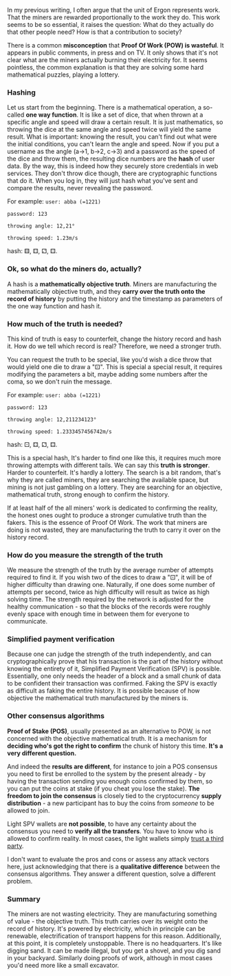 In my previous writing, I often argue that the unit of Ergon represents work. That the miners are rewarded proportionally to the work they do. This work seems to be so essential, it raises the question: What do they actually do that other people need? How is that a contribution to society?

There is a common **misconception** that **Proof Of Work (POW) is wasteful**. It appears in public comments, in press and on TV. It only shows that it's not clear what are the miners actually burning their electricity for. It seems pointless, the common explanation is that they are solving some hard mathematical puzzles, playing a lottery.

### Hashing
Let us start from the beginning. There is a mathematical operation, a so-called **one way function**. It is like a set of dice, that when thrown at a specific angle and speed will draw a certain result. It is just mathematics, so throwing the dice at the same angle and speed twice will yield the same result. What is important: knowing the result, you can't find out what were the initial conditions, you can't learn the angle and speed. Now if you put a username as the angle (a→1, b→2, c→3) and a password as the speed of the dice and throw them, the resulting dice numbers are the **hash** of user data. By the way, this is indeed how they securely store credentials in web services. They don't throw dice though, there are cryptographic functions that do it. When you log in, they will just hash what you've sent and compare the results, never revealing the password.

For example:
`user: abba (=1221)`

`password: 123`

`throwing angle: 12,21°`

`throwing speed: 1.23m/s`

hash: &#9861;, &#9859;, &#9857;, &#9859;.

### Ok, so what do the miners do, actually?

A hash is a **mathematically objective truth**. Miners are manufacturing the mathematically objective truth, and they **carry over the truth onto the record of history** by putting the history and the timestamp as parameters of the one way function and hash it.

### How much of the truth is needed?

This kind of truth is easy to counterfeit, change the history record and hash it. How do we tell which record is real? Therefore, we need a stronger truth.


You can request the truth to be special, like you'd wish a dice throw that would yield one die to draw a "&#x2680;". This is special a special result, it requires modifying the parameters a bit, maybe adding some numbers after the coma, so we don't ruin the message.

For example:
`user: abba (=1221)`

`password: 123`

`throwing angle: 12,211234123°`

`throwing speed: 1.2333457456742m/s`

hash: &#9856;, &#9859;, &#9857;, &#9859;.

This is a special hash, It's harder to find one like this, it requires much more throwing attempts with different tails. We can say this **truth is stronger**. Harder to counterfeit. It's hardly a lottery. The search is a bit random, that's why they are called miners, they are searching the available space, but mining is not just gambling on a lottery. They are searching for an objective, mathematical truth, strong enough to confirm the history.

If at least half of the all miners' work is dedicated to confirming the reality, the honest ones ought to produce a stronger cumulative truth than the fakers. This is the essence of Proof Of Work. The work that miners are doing is not wasted, they are manufacturing the truth to carry it over on the history record.

### How do you measure the strength of the truth

We measure the strength of the truth by the average number of attempts required to find it. If you wish two of the dices to draw a "&#x2680;", it will be of higher difficulty than drawing one. Naturally, if one does some number of attempts per second, twice as high difficulty will result as twice as high solving time. The strength required by the network is adjusted for the healthy communication - so that the blocks of the records were roughly evenly space with enough time in between them for everyone to communicate.

### Simplified payment verification

Because one can judge the strength of the truth independently, and can cryptographically prove that his transaction is the part of the history without knowing the entirety of it, Simplified Payment Verification (SPV) is possible. Essentially, one only needs the header of a block and a small chunk of data to be confident their transaction was confirmed. Faking the SPV is exactly as difficult as faking the entire history. It is possible because of how objective the mathematical truth manufactured by the miners is.

### Other consensus algorithms

**Proof of Stake (POS)**, usually presented as an alternative to POW, is not concerned with the objective mathematical truth. It is a mechanism for **deciding who's got the right to confirm** the chunk of history this time. **It's a very different question.**  

And indeed the **results are different**, for instance to join a POS consensus you need to first be enrolled to the system by the present already - by having the transaction sending you enough coins confirmed by them, so you can put the coins at stake (if you cheat you lose the stake). **The freedom to join the consensus** is closely tied to the cryptocurrency **supply distribution** - a new participant has to buy the coins from *someone* to be allowed to join.

Light SPV wallets are **not possible**, to have any certainty about the consensus you need to **verify all the transfers**. You have to know who is allowed to confirm reality. In most cases, the light wallets simply [trust a third party](https://nimbus.guide/trusted-node-sync.html).

I don't want to evaluate the pros and cons or assess any attack vectors here, just acknowledging that there is a **qualitative difference** between the consensus algorithms. They answer a different question, solve a different problem.


### Summary
The miners are not wasting electricity. They are manufacturing something of value - the objective truth. This truth carries over its weight onto the record of history. It's powered by electricity, which in principle can be renewable, electrification of transport happens for this reason. Additionally, at this point, it is completely unstoppable. There is no headquarters. It's like digging sand. It can be made illegal, but you get a shovel, and you dig sand in your backyard. Similarly doing proofs of work, although in most cases you'd need more like a small excavator.


